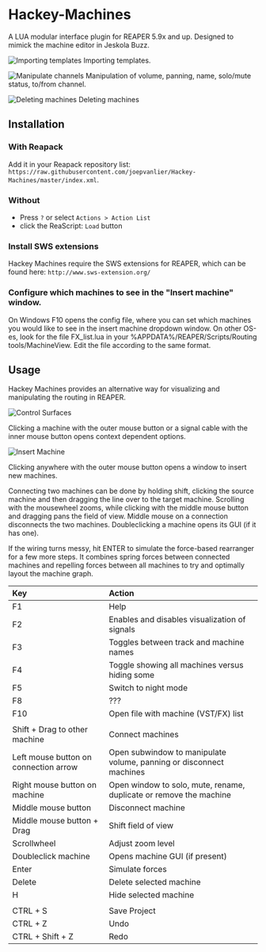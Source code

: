# Hackey-Machines
A LUA modular interface plugin for REAPER 5.9x and up. Designed to mimick the machine editor in Jeskola Buzz.

![Importing templates](https://i.imgur.com/WaQWCRC.gif)
Importing templates.

![Manipulate channels](https://i.imgur.com/jKxfOnN.gif)
Manipulation of volume, panning, name, solo/mute status, to/from channel.

![Deleting machines](https://i.imgur.com/bUEdAUR.gif)
Deleting machines

## Installation
### With Reapack
Add it in your Reapack repository list: `https://raw.githubusercontent.com/joepvanlier/Hackey-Machines/master/index.xml`.

### Without
- Press `?` or select `Actions > Action List`
- click the ReaScript: `Load` button

### Install SWS extensions
Hackey Machines require the SWS extensions for REAPER, which can be found here: `http://www.sws-extension.org/`

### Configure which machines to see in the "Insert machine" window.
On Windows F10 opens the config file, where you can set which machines you would like to see in the insert machine dropdown window.
On other OS-es, look for the file FX_list.lua in your %APPDATA%/REAPER/Scripts/Routing tools/MachineView. Edit the file according to the same format.

## Usage
Hackey Machines provides an alternative way for visualizing and manipulating the routing in REAPER.

![Control Surfaces](https://i.imgur.com/VXhQdzy.png)

Clicking a machine with the outer mouse button or a signal cable with the inner mouse button opens context dependent options.


![Insert Machine](https://i.imgur.com/lQ5DTvu.png)

Clicking anywhere with the outer mouse button opens a window to insert new machines.


Connecting two machines can be done by holding shift, clicking the source machine and then dragging the line over to the target machine. Scrolling with the mousewheel zooms, while clicking with the middle mouse button and dragging pans the field of view. Middle mouse on a connection disconnects the two machines. Doubleclicking a machine opens its GUI (if it has one).


If the wiring turns messy, hit ENTER to simulate the force-based rearranger for a few more steps. It combines spring forces between connected machines and repelling forces between all machines to try and optimally layout the machine graph.

  | Key                                   | Action                                                                |
  |:--------------------------------------|:----------------------------------------------------------------------|
  | F1                                    | Help                                                                  |
  | F2                                    | Enables and disables visualization of signals                         |
  | F3                                    | Toggles between track and machine names                               |
  | F4                                    | Toggle showing all machines versus hiding some                        |
  | F5                                    | Switch to night mode                                                  |
  | F8 									  | ??? 																  |
  | F10 								  | Open file with machine (VST/FX) list 								  |
  | 									  | 																	  |
  | Shift + Drag to other machine         | Connect machines                                                      |
  | Left mouse button on connection arrow | Open subwindow to manipulate volume, panning or disconnect machines   |
  | Right mouse button on machine         | Open window to solo, mute, rename, duplicate or remove the machine    |
  | Middle mouse button                   | Disconnect machine                                                    |
  | Middle mouse button + Drag            | Shift field of view                                                   |
  | Scrollwheel                           | Adjust zoom level                                                     |
  | Doubleclick machine                   | Opens machine GUI (if present)                                        |
  | Enter                                 | Simulate forces                                                       |
  | Delete 								  | Delete selected machine 											  |
  | H 	 								  | Hide selected machine 												  |
  | 									  | 																	  |
  | CTRL + S 							  | Save Project 														  |
  | CTRL + Z 							  | Undo 																  |
  | CTRL + Shift + Z 					  | Redo 																  |
 
